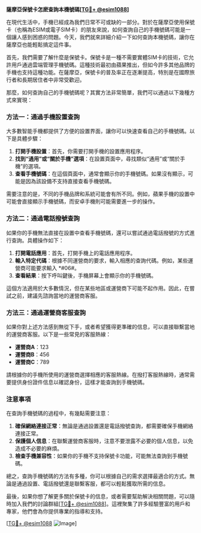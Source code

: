 **薩摩亞保號卡怎麽查詢本機號碼[[TG💪+ @esim1088](https://t.me/s/esim1088)]**

在現代生活中，手機已經成為我們日常不可或缺的一部分。對於在薩摩亞使用保號卡（也稱為ESIM或電子SIM卡）的朋友來說，如何查詢自己的手機號碼可能是一個讓人感到困惑的問題。今天，我們就來詳細介紹一下如何查詢本機號碼，讓你在薩摩亞也能輕鬆搞定這件事。

首先，我們需要了解什麼是保號卡。保號卡是一種不需要實體SIM卡的技術，它允許用戶通過雲端管理手機號碼。這種技術最初由蘋果推出，但如今許多其他品牌的手機也支持這種功能。在薩摩亞，保號卡的普及率正在逐漸提高，特別是在國際旅行者和長期居住者中非常受歡迎。

那麼，如何查詢自己的手機號碼呢？其實方法非常簡單，我們可以通過以下幾種方式來實現：

### 方法一：通過手機設置查詢

大多數智能手機都提供了方便的設置界面，讓你可以快速查看自己的手機號碼。以下是具體步驟：

1. **打開手機設置**：首先，你需要打開手機的設置應用程序。
2. **找到“通用”或“關於手機”選項**：在設置頁面中，尋找類似“通用”或“關於手機”的選項。
3. **查看手機號碼**：在這個頁面中，通常會顯示你的手機號碼。如果沒有顯示，可能是因為該設備不支持直接查看手機號碼。

需要注意的是，不同的手機品牌和系統可能會有所不同。例如，蘋果手機的設置中可能會直接顯示手機號碼，而安卓手機則可能需要進一步的操作。

### 方法二：通過電話撥號查詢

如果你的手機無法直接在設置中查看手機號碼，還可以嘗試通過電話撥號的方式進行查詢。具體操作如下：

1. **打開電話應用**：首先，打開手機上的電話應用程序。
2. **輸入特定代碼**：根據不同運營商的要求，輸入相應的查詢代碼。例如，某些運營商可能要求輸入 *#06#。
3. **查看結果**：按下呼叫鍵後，手機屏幕上會顯示你的手機號碼。

這個方法適用於大多數情況，但在某些地區或運營商下可能不起作用。因此，在嘗試之前，建議先諮詢當地的運營商客服。

### 方法三：通過運營商客服查詢

如果你對上述方法感到無從下手，或者希望獲得更準確的信息，可以直接聯繫當地的運營商客服。以下是一些常見的客服熱線：

- **運營商A**：123
- **運營商B**：456
- **運營商C**：789

請根據你的手機所使用的運營商選擇相應的客服熱線。在撥打客服熱線時，通常需要提供身份證件信息以確認身份，這樣才能查詢到手機號碼。

### 注意事項

在查詢手機號碼的過程中，有幾點需要注意：

1. **確保網絡連接正常**：無論是通過設置還是電話撥號查詢，都需要確保手機網絡連接正常。
2. **保護個人信息**：在聯繫運營商客服時，注意不要泄露不必要的個人信息，以免造成不必要的麻煩。
3. **檢查手機兼容性**：如果你的手機不支持保號卡功能，可能無法查詢到手機號碼。

總之，查詢手機號碼的方法有多種，你可以根據自己的需求選擇最適合的方式。無論是通過設置、電話撥號還是聯繫客服，都可以輕鬆獲取所需的信息。

最後，如果你想了解更多關於保號卡的信息，或者需要幫助解決相關問題，可以隨時加入我們的討論群組[[TG💪+ @esim1088](https://t.me/s/esim1088)]。這裡聚集了許多經驗豐富的用戶和專家，他們會為你提供專業的指導和支持。

[[TG💪+ @esim1088](https://t.me/s/esim1088) ![Image](https://i.postimg.cc/4NQfJmqS/Snipaste-2025-05-13-00-14-12.png)]